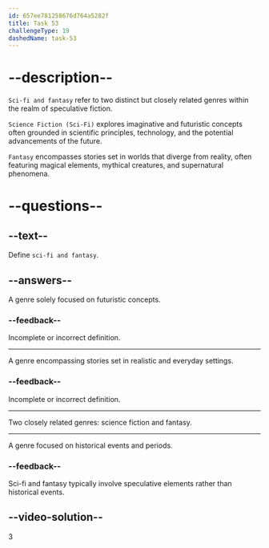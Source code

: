 ```yaml
---
id: 657ee781258676d764a5282f
title: Task 53
challengeType: 19
dashedName: task-53
---
```


# --description--

`Sci-fi and fantasy` refer to two distinct but closely related genres within the realm of speculative fiction.

`Science Fiction (Sci-Fi)` explores imaginative and futuristic concepts often grounded in scientific principles, technology, and the potential advancements of the future.

`Fantasy` encompasses stories set in worlds that diverge from reality, often featuring magical elements, mythical creatures, and supernatural phenomena.

# --questions--

## --text--

Define `sci-fi and fantasy`.

## --answers--

A genre solely focused on futuristic concepts.

### --feedback--

Incomplete or incorrect definition.

---

A genre encompassing stories set in realistic and everyday settings.

### --feedback--

Incomplete or incorrect definition.

---

Two closely related genres: science fiction and fantasy.

---

A genre focused on historical events and periods.

### --feedback--

Sci-fi and fantasy typically involve speculative elements rather than historical events.

## --video-solution--

3
